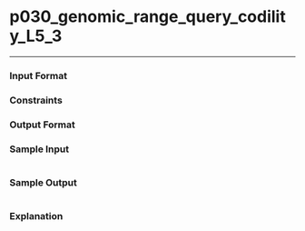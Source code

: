 # p030_genomic_range_query_codility_L5_3
---

### Input Format 

### Constraints

### Output Format 

### Sample Input
```
```
### Sample Output
```
```
### Explanation
